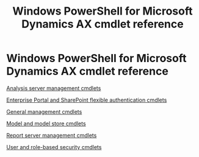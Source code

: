 ﻿---
title: Windows PowerShell for Microsoft Dynamics AX cmdlet reference
TOCTitle: Windows PowerShell for Microsoft Dynamics AX cmdlet reference
ms:assetid: 2EA5A363-3B21-228B-4DF4-3C8491201740
ms:mtpsurl: https://technet.microsoft.com/en-us/library/Hh881574(v=AX.60)
ms:contentKeyID: 45769061
ms.date: 12/17/2013
mtps_version: v=AX.60
---

# Windows PowerShell for Microsoft Dynamics AX cmdlet reference

[Analysis server management cmdlets](analysis-server-management-cmdlets.md)

[Enterprise Portal and SharePoint flexible authentication cmdlets](enterprise-portal-and-sharepoint-flexible-authentication-cmdlets.md)

[General management cmdlets](general-management-cmdlets.md)

[Model and model store cmdlets](model-and-model-store-cmdlets.md)

[Report server management cmdlets](report-server-management-cmdlets.md)

[User and role-based security cmdlets](user-and-role-based-security-cmdlets.md)

